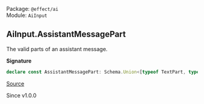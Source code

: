 Package: `@effect/ai`<br />
Module: `AiInput`<br />

## AiInput.AssistantMessagePart

The valid parts of an assistant message.

**Signature**

```ts
declare const AssistantMessagePart: Schema.Union<[typeof TextPart, typeof ReasoningPart, typeof RedactedReasoningPart, typeof ToolCallPart]>
```

[Source](https://github.com/Effect-TS/effect/tree/main/packages/ai/ai/src/AiInput.ts#L423)

Since v1.0.0